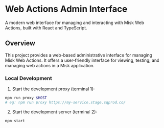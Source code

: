 # Web Actions Admin Interface

A modern web interface for managing and interacting with Misk Web Actions, built with React and TypeScript.

## Overview

This project provides a web-based administrative interface for managing Misk Web Actions. It offers a user-friendly interface for viewing, testing, and managing web actions in a Misk application.



### Local Development

1. Start the development proxy (terminal 1):
```bash
npm run proxy $HOST
# eg: npm run proxy https://my-service.stage.sqprod.co/
```

2. Start the development server (terminal 2):
```bash
npm start
```

